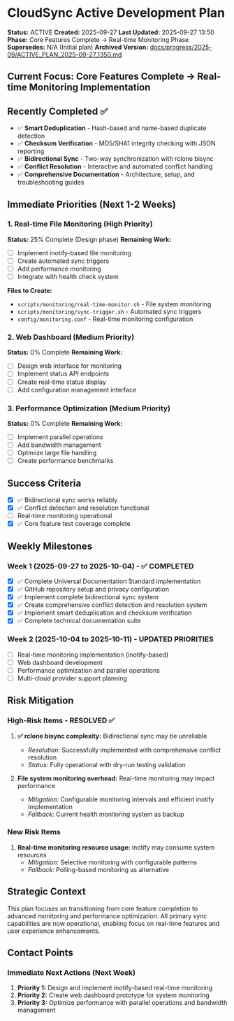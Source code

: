 # CloudSync Active Development Plan
**Status:** ACTIVE
**Created:** 2025-09-27
**Last Updated:** 2025-09-27 13:50
**Phase:** Core Features Complete → Real-time Monitoring Phase
**Supersedes:** N/A (Initial plan)
**Archived Version:** [docs/progress/2025-09/ACTIVE_PLAN_2025-09-27_1350.md](./docs/progress/2025-09/ACTIVE_PLAN_2025-09-27_1350.md)

## Current Focus: Core Features Complete → Real-time Monitoring Implementation

## Recently Completed ✅
- ✅ **Smart Deduplication** - Hash-based and name-based duplicate detection
- ✅ **Checksum Verification** - MD5/SHA1 integrity checking with JSON reporting
- ✅ **Bidirectional Sync** - Two-way synchronization with rclone bisync
- ✅ **Conflict Resolution** - Interactive and automated conflict handling
- ✅ **Comprehensive Documentation** - Architecture, setup, and troubleshooting guides

## Immediate Priorities (Next 1-2 Weeks)

### 1. Real-time File Monitoring (High Priority)
**Status:** 25% Complete (Design phase)
**Remaining Work:**
- [ ] Implement inotify-based file monitoring
- [ ] Create automated sync triggers
- [ ] Add performance monitoring
- [ ] Integrate with health check system

**Files to Create:**
- `scripts/monitoring/real-time-monitor.sh` - File system monitoring
- `scripts/monitoring/sync-trigger.sh` - Automated sync triggers
- `config/monitoring.conf` - Real-time monitoring configuration

### 2. Web Dashboard (Medium Priority)
**Status:** 0% Complete
**Remaining Work:**
- [ ] Design web interface for monitoring
- [ ] Implement status API endpoints
- [ ] Create real-time status display
- [ ] Add configuration management interface

### 3. Performance Optimization (Medium Priority)
**Status:** 0% Complete
**Remaining Work:**
- [ ] Implement parallel operations
- [ ] Add bandwidth management
- [ ] Optimize large file handling
- [ ] Create performance benchmarks

## Success Criteria
- [x] ✅ Bidirectional sync works reliably
- [x] ✅ Conflict detection and resolution functional
- [ ] Real-time monitoring operational
- [x] ✅ Core feature test coverage complete

## Weekly Milestones
### Week 1 (2025-09-27 to 2025-10-04) - ✅ COMPLETED
- [x] ✅ Complete Universal Documentation Standard implementation
- [x] ✅ GitHub repository setup and privacy configuration
- [x] ✅ Implement complete bidirectional sync system
- [x] ✅ Create comprehensive conflict detection and resolution system
- [x] ✅ Implement smart deduplication and checksum verification
- [x] ✅ Complete technical documentation suite

### Week 2 (2025-10-04 to 2025-10-11) - UPDATED PRIORITIES
- [ ] Real-time monitoring implementation (inotify-based)
- [ ] Web dashboard development
- [ ] Performance optimization and parallel operations
- [ ] Multi-cloud provider support planning

## Risk Mitigation
### High-Risk Items - RESOLVED ✅
1. **✅ rclone bisync complexity:** Bidirectional sync may be unreliable
   - *Resolution:* Successfully implemented with comprehensive conflict resolution
   - *Status:* Fully operational with dry-run testing validation

2. **File system monitoring overhead:** Real-time monitoring may impact performance
   - *Mitigation:* Configurable monitoring intervals and efficient inotify implementation
   - *Fallback:* Current health monitoring system as backup

### New Risk Items
1. **Real-time monitoring resource usage:** inotify may consume system resources
   - *Mitigation:* Selective monitoring with configurable patterns
   - *Fallback:* Polling-based monitoring as alternative

## Strategic Context
This plan focuses on transitioning from core feature completion to advanced monitoring and performance optimization. All primary sync capabilities are now operational, enabling focus on real-time features and user experience enhancements.

## Contact Points
### Immediate Next Actions (Next Week)
1. **Priority 1:** Design and implement inotify-based real-time monitoring
2. **Priority 2:** Create web dashboard prototype for system monitoring
3. **Priority 3:** Optimize performance with parallel operations and bandwidth management

